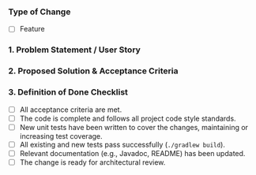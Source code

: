 ### Type of Change
- [ ] Feature

### 1. Problem Statement / User Story
### 2. Proposed Solution & Acceptance Criteria
### 3. Definition of Done Checklist
- [ ] All acceptance criteria are met.
- [ ] The code is complete and follows all project code style standards.
- [ ] New unit tests have been written to cover the changes, maintaining or increasing test coverage.
- [ ] All existing and new tests pass successfully (`./gradlew build`).
- [ ] Relevant documentation (e.g., Javadoc, README) has been updated.
- [ ] The change is ready for architectural review.
